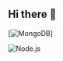 ## Hi there 👋

[![MongoDB](https://custom-icon-badges.demolab.com/badge/-MongoDB-ffde21?style=for-the-badge&logo=mongodb&logoColor=white)]

![Node.js](https://custom-icon-badges.demolab.com/badge/-Node.js-339933?style=for-the-badge&logo=node.js)


<!--
**NoJi-nx/NoJi-nx** is a ✨ _special_ ✨ repository because its `README.md` (this file) appears on your GitHub profile.

Here are some ideas to get you started:

- 🔭 I’m currently working on ...
- 🌱 I’m currently learning ...
- 👯 I’m looking to collaborate on ...
- 🤔 I’m looking for help with ...
- 💬 Ask me about ...
- 📫 How to reach me: ...
- 😄 Pronouns: ...
- ⚡ Fun fact: ...
-->
